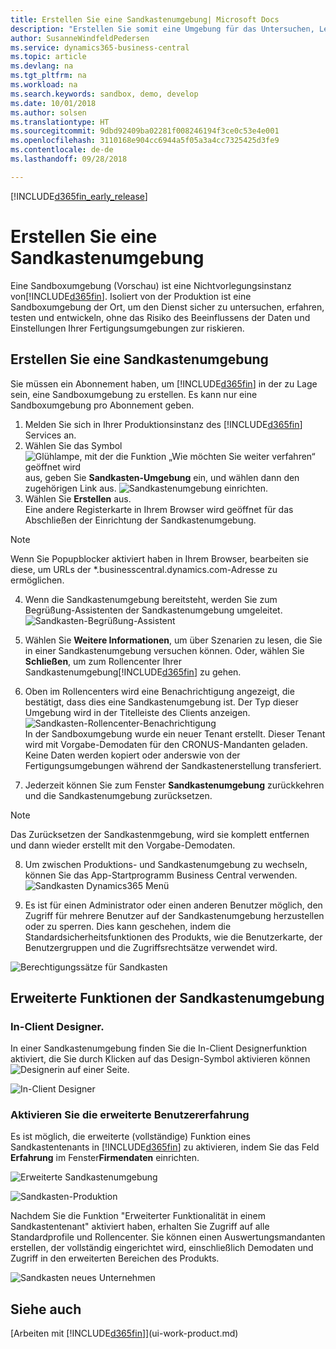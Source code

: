 ```yaml
---
title: Erstellen Sie eine Sandkastenumgebung| Microsoft Docs
description: "Erstellen Sie somit eine Umgebung für das Untersuchen, Lernen, Entwickeln und Testen."
author: SusanneWindfeldPedersen
ms.service: dynamics365-business-central
ms.topic: article
ms.devlang: na
ms.tgt_pltfrm: na
ms.workload: na
ms.search.keywords: sandbox, demo, develop
ms.date: 10/01/2018
ms.author: solsen
ms.translationtype: HT
ms.sourcegitcommit: 9dbd92409ba02281f008246194f3ce0c53e4e001
ms.openlocfilehash: 3110168e904cc6944a5f05a3a4cc7325425d3fe9
ms.contentlocale: de-de
ms.lasthandoff: 09/28/2018

---
```

[!INCLUDE[d365fin_early_release](includes/d365fin_early_release.md.md)]

# <a name="create-a-sandbox-environment"></a>Erstellen Sie eine Sandkastenumgebung
Eine Sandboxumgebung (Vorschau) ist eine Nichtvorlegungsinstanz von[!INCLUDE[d365fin](includes/d365fin_md.md)]. Isoliert von der Produktion ist eine Sandboxumgebung der Ort, um den Dienst sicher zu untersuchen, erfahren, testen und entwickeln, ohne das Risiko des Beeinflussens der Daten und Einstellungen Ihrer Fertigungsumgebungen zur riskieren.

## <a name="to-create-a-sandbox-environment"></a>Erstellen Sie eine Sandkastenumgebung
Sie müssen ein Abonnement haben, um [!INCLUDE[d365fin](includes/d365fin_md.md)] in der zu Lage sein, eine Sandboxumgebung zu erstellen. Es kann nur eine Sandboxumgebung pro Abonnement geben.

1. Melden Sie sich in Ihrer Produktionsinstanz des [!INCLUDE[d365fin](includes/d365fin_md.md)] Services an.
2. Wählen Sie das Symbol ![Glühlampe, mit der die Funktion „Wie möchten Sie weiter verfahren“ geöffnet wird](media/ui-search/search_small.png "Wie möchten Sie weiter verfahren?") aus, geben Sie **Sandkasten-Umgebung** ein, und wählen dann den zugehörigen Link aus.
![Sandkastenumgebung einrichten.](./media/across-sandbox/sandbox-environment-setup.png)
3. Wählen Sie **Erstellen** aus.  
  Eine andere Registerkarte in Ihrem Browser wird geöffnet für das Abschließen der Einrichtung der Sandkastenumgebung.
> [!NOTE]  
>  Wenn Sie Popupblocker aktiviert haben in Ihrem Browser, bearbeiten sie diese, um URLs der *.businesscentral.dynamics.com-Adresse zu ermöglichen.   

4. Wenn die Sandkastenumgebung bereitsteht, werden Sie zum Begrüßung-Assistenten der Sandkastenumgebung umgeleitet.
![Sandkasten-Begrüßung-Assistent](./media/across-sandbox/sandbox-wizard.png)

5. Wählen Sie **Weitere Informationen**, um über Szenarien zu lesen, die Sie in einer Sandkastenumgebung versuchen können. Oder, wählen Sie **Schließen**, um zum Rollencenter Ihrer Sandkastenumgebung[!INCLUDE[d365fin](includes/d365fin_md.md)] zu gehen.
6. Oben im Rollencenters wird eine Benachrichtigung angezeigt, die bestätigt, dass dies eine Sandkastenumgebung ist. Der Typ dieser Umgebung wird in der Titelleiste des Clients anzeigen.
![Sandkasten-Rollencenter-Benachrichtigung](./media/across-sandbox/sandbox-rolecenter-notification.png)  
In der Sandboxumgebung wurde ein neuer Tenant erstellt. Dieser Tenant wird mit Vorgabe-Demodaten für den CRONUS-Mandanten geladen. Keine Daten werden kopiert oder anderswie von der Fertigungsumgebungen während der Sandkastenerstellung transferiert.
7.  Jederzeit können Sie zum Fenster **Sandkastenumgebung** zurückkehren und die Sandkastenumgebung zurücksetzen.
> [!NOTE]  
>  Das Zurücksetzen der Sandkastenmgebung, wird sie komplett entfernen und dann wieder erstellt mit den Vorgabe-Demodaten.  

8.  Um zwischen Produktions- und Sandkastenumgebung zu wechseln, können Sie das App-Startprogramm  Business Central verwenden.
![Sandkasten Dynamics365 Menü](./media/across-sandbox/sandbox-dynamics365-menu.png)

9.  Es ist für einen Administrator oder einen anderen Benutzer möglich, den Zugriff für mehrere Benutzer auf der Sandkastenumgebung herzustellen oder zu sperren. Dies kann geschehen, indem die Standardsicherheitsfunktionen des Produkts, wie die Benutzerkarte, der Benutzergruppen und die Zugriffsrechtsätze verwendet wird.

![Berechtigungssätze für Sandkasten](./media/across-sandbox/sandbox-permission-sets.png)

## <a name="advanced-functionality-in-the-sandbox-environment"></a>Erweiterte Funktionen der Sandkastenumgebung
### <a name="the-in-client-designer"></a>In-Client Designer.
In einer Sandkastenumgebung finden Sie die In-Client Designerfunktion aktiviert, die Sie durch Klicken auf das Design-Symbol aktivieren können ![Designerin](./media/across-sandbox/sandbox-inclient-design-icon.png) auf einer Seite.

![In-Client Designer](./media/across-sandbox/sandbox-inclient-designer.png)

### <a name="enable-the-advanced-user-experience"></a>Aktivieren Sie die erweiterte Benutzererfahrung
Es ist möglich, die erweiterte (vollständige) Funktion eines Sandkastentenants in [!INCLUDE[d365fin](includes/d365fin_md.md)] zu aktivieren,  indem Sie das Feld **Erfahrung** im Fenster**Firmendaten** einrichten.

![Erweiterte Sandkastenumgebung](./media/across-sandbox/sandbox-advanced.png)

![Sandkasten-Produktion](./media/across-sandbox/sandbox-production.png)

Nachdem Sie die Funktion "Erweiterter Funktionalität in einem Sandkastentenant" aktiviert haben, erhalten Sie Zugriff auf alle Standardprofile und Rollencenter. Sie können einen Auswertungsmandanten erstellen, der vollständig eingerichtet wird, einschließlich Demodaten und Zugriff in den erweiterten Bereichen des Produkts.

![Sandkasten neues Unternehmen](./media/across-sandbox/sandbox-newcompany.png)


## <a name="see-also"></a>Siehe auch
[Arbeiten mit [!INCLUDE[d365fin](includes/d365fin_md.md)]](ui-work-product.md)  

